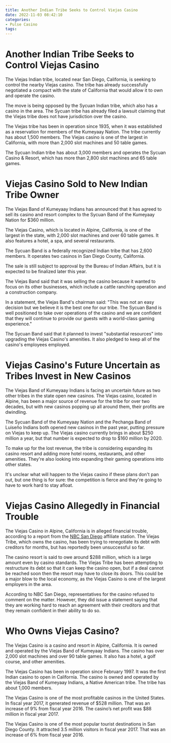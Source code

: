 ```yaml
---
title: Another Indian Tribe Seeks to Control Viejas Casino
date: 2022-11-03 08:42:10
categories:
- Pulse Casino
tags:
---
```



#  Another Indian Tribe Seeks to Control Viejas Casino

The Viejas Indian tribe, located near San Diego, California, is seeking to control the nearby Viejas casino. The tribe has already successfully negotiated a compact with the state of California that would allow it to own and operate the casino.

The move is being opposed by the Sycuan Indian tribe, which also has a casino in the area. The Sycuan tribe has already filed a lawsuit claiming that the Viejas tribe does not have jurisdiction over the casino.

The Viejas tribe has been in operation since 1935, when it was established as a reservation for members of the Kumeyaay Nation. The tribe currently has about 1,500 members. The Viejas casino is one of the largest in California, with more than 2,000 slot machines and 50 table games.

The Sycuan Indian tribe has about 3,000 members and operates the Sycuan Casino & Resort, which has more than 2,800 slot machines and 65 table games.

#  Viejas Casino Sold to New Indian Tribe Owner

The Viejas Band of Kumeyaay Indians has announced that it has agreed to sell its casino and resort complex to the Sycuan Band of the Kumeyaay Nation for $360 million.

The Viejas Casino, which is located in Alpine, California, is one of the largest in the state, with 2,000 slot machines and over 60 table games. It also features a hotel, a spa, and several restaurants.

The Sycuan Band is a federally recognized Indian tribe that has 2,600 members. It operates two casinos in San Diego County, California.

The sale is still subject to approval by the Bureau of Indian Affairs, but it is expected to be finalized later this year.

The Viejas Band said that it was selling the casino because it wanted to focus on its other businesses, which include a cattle ranching operation and a construction company.

In a statement, the Viejas Band's chairman said: "This was not an easy decision but we believe it is the best one for our tribe. The Sycuan Band is well positioned to take over operations of the casino and we are confident that they will continue to provide our guests with a world-class gaming experience."

The Sycuan Band said that it planned to invest "substantial resources" into upgrading the Viejas Casino's amenities. It also pledged to keep all of the casino's employees employed.

#  Viejas Casino's Future Uncertain as Tribes Invest in New Casinos

The Viejas Band of Kumeyaay Indians is facing an uncertain future as two other tribes in the state open new casinos. The Viejas casino, located in Alpine, has been a major source of revenue for the tribe for over two decades, but with new casinos popping up all around them, their profits are dwindling.

The Sycuan Band of the Kumeyaay Nation and the Pechanga Band of Luiseño Indians both opened new casinos in the past year, putting pressure on Viejas to keep up. The Viejas casino currently brings in about $250 million a year, but that number is expected to drop to $160 million by 2020.

To make up for the lost revenue, the tribe is considering expanding its casino resort and adding more hotel rooms, restaurants, and other amenities. They're also looking into expanding their gaming operations into other states.

It's unclear what will happen to the Viejas casino if these plans don't pan out, but one thing is for sure: the competition is fierce and they're going to have to work hard to stay afloat.

#  Viejas Casino Allegedly in Financial Trouble

The Viejas Casino in Alpine, California is in alleged financial trouble, according to a report from the <a href="https://www.nbcsandiego.com/news/local/viejas-casino-troubled-alpine-510162061.html">NBC San Diego</a> affiliate station. The Viejas Tribe, which owns the casino, has been trying to renegotiate its debt with creditors for months, but has reportedly been unsuccessful so far. 

The casino resort is said to owe around $288 million, which is a large amount even by casino standards. The Viejas Tribe has been attempting to restructure its debt so that it can keep the casino open, but if a deal cannot be reached soon then the resort may have to close its doors. This could be a major blow to the local economy, as the Viejas Casino is one of the largest employers in the area.

According to NBC San Diego, representatives for the casino refused to comment on the matter. However, they did issue a statement saying that they are working hard to reach an agreement with their creditors and that they remain confident in their ability to do so.

#  Who Owns Viejas Casino?

The Viejas Casino is a casino and resort in Alpine, California. It is owned and operated by the Viejas Band of Kumeyaay Indians. The casino has over 2,000 slot machines and over 90 table games. It also has a hotel, a golf course, and other amenities.

The Viejas Casino has been in operation since February 1997. It was the first Indian casino to open in California. The casino is owned and operated by the Viejas Band of Kumeyaay Indians, a Native American tribe. The tribe has about 1,000 members.

The Viejas Casino is one of the most profitable casinos in the United States. In fiscal year 2017, it generated revenue of $528 million. That was an increase of 9% from fiscal year 2016. The casino’s net profit was $88 million in fiscal year 2017.

The Viejas Casino is one of the most popular tourist destinations in San Diego County. It attracted 3.5 million visitors in fiscal year 2017. That was an increase of 6% from fiscal year 2016.